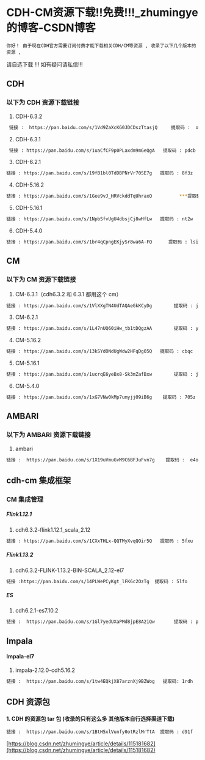 # CDH-CM资源下载!!免费!!!_zhumingye的博客-CSDN博客
```
你好！ 由于现在CDH官方需要订阅付费才能下载相关CDH/CM等资源 , 收录了以下几个版本的资源 , 

```

请自选下载 !!! 如有疑问请私信!!!

## CDH

### 以下为 CDH 资源下载链接

1.  CDH-6.3.2

```bash
 链接 :  https://pan.baidu.com/s/1Vd9ZaXcKG0JDCDszTtasjQ     提取码 :  oycp

```

2.  CDH-6.3.1

```bash
 链接 : https://pan.baidu.com/s/1uaCfCF9p0PLaxdm9mGeQgA   提取码 : pdcb

```

3.  CDH-6.2.1

```bash
链接 : https://pan.baidu.com/s/19fB1bl0TdDBPNrVr70SE7g   提取码 : 8f3z  

```

4.  CDH-5.16.2

```bash
链接 : https://pan.baidu.com/s/1Gee9vJ_HRVckddTqUhraxQ          ***提取码 :*** 1glv

```

5.  CDH-5.16.1

```bash
链接 : https://pan.baidu.com/s/1NpbSfvUgU4dbsjCj8wHfLw   提取码 : nt2w

```

6.  CDH-5.4.0

```bash
链接 : https://pan.baidu.com/s/1br4qCpngEKjySr8wa6A-FQ      提取码 : lsih

```

## CM

### 以下为 CM 资源下载链接

1.  CM-6.3.1（cdh6.3.2 和 6.3.1 都用这个 cm）

```bash
链接 : https://pan.baidu.com/s/1VlXXgTN4UdTAQAeGkKCyDg     	提取码 : j7m3

```

3.  CM-6.2.1

```bash
链接 : https://pan.baidu.com/s/1L47nUQ60iHw_tb1tDQgzAA     	提取码 : y2c9

```

4.  CM-5.16.2

```bash
链接 : https://pan.baidu.com/s/13kSYdONdUgWdw2HFqDgO5Q   提取码 : cbqc

```

5.  CM-5.16.1

```bash
链接 : https://pan.baidu.com/s/1ucrqE6yeBx8-Sk3mZafBxw    	提取码 : j3tl

```

6.  CM-5.4.0

```bash
链接 : https://pan.baidu.com/s/1xG7VNw0kMp7umyjjO9iB6g    提取码 : 705z

```

## AMBARI

### 以下为 AMBARI 资源下载链接

1.  ambari

```bash
链接 :  https://pan.baidu.com/s/1X19uVmuGvM9C6BFJuFvn7g    提取码 :  e4o4

```

## cdh-cm 集成框架

### CM 集成管理

##### Flink1.12.1

1.  cdh6.3.2-flink1.12.1_scala_2.12

```bash
链接 : https://pan.baidu.com/s/1CXxTHLx-QQTMyXvqQOir5Q   提取码 : 5fxu

```

##### Flink1.13.2

1.  cdh6.3.2-FLINK-1.13.2-BIN-SCALA_2.12-el7

```bash
链接 :https://pan.baidu.com/s/14PLWePCyKgt_lFK6c2OzTg  提取码 : 5lfo

```

##### ES

1.  cdh6.2.1-es7.10.2

```bash
链接 :  https://pan.baidu.com/s/1Gl7yedUXaPMd8jpE8A2iQw   	提取码 : ptch

```

## Impala

#### Impala-el7

1.  impala-2.12.0-cdh5.16.2

```bash
链接 :  https://pan.baidu.com/s/1tw4EQkjX87arznXj9BZWog  	提取码: 1rdh

```

## CDH 资源包

#### 1. CDH 的资源包 tar 包 (收录的只有这么多 其他版本自行选择渠道下载)

```bash
链接 :  https://pan.baidu.com/s/1BtH5xlVunfy0otRzlMrTtA  提取码 : d91f

```

 [https://blog.csdn.net/zhumingye/article/details/115181682](https://blog.csdn.net/zhumingye/article/details/115181682)
